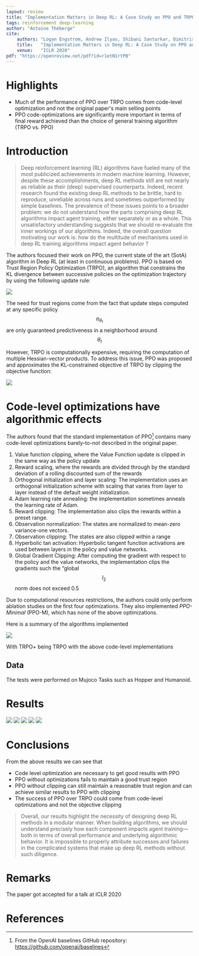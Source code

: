 ```yaml
---
layout: review
title: "Implementation Matters in Deep RL: A Case Study on PPO and TRPO"
tags: reinforcement deep-learning
author: "Antoine Théberge"
cite:
    authors: "Logan Engstrom, Andrew Ilyas, Shibani Santurkar, Dimitris Tsipras, Firdaus Janoos, Larry Rudolph, Aleksander Madry"
    title:   "Implementation Matters in Deep RL: A Case Study on PPO and TRPO"
    venue:   "ICLR 2020"
pdf: "https://openreview.net/pdf?id=r1etN1rtPB"
---
```



# Highlights

- Much of the performance of PPO over TRPO comes from code-level optimization and not the original paper's main selling points
- PPO code-optimizations are significantly more important in terms of final reward achieved than the choice of general training algorithm (TRPO vs. PPO)


# Introduction

> Deep reinforcement learning (RL) algorithms have fueled many of the most publicized achievements in modern machine learning. However, despite these accomplishments, deep RL methods still are not nearly as reliable as their (deep) supervised counterparts. Indeed, recent research found the existing deep RL methods to be brittle, hard to reproduce, unreliable across runs and sometimes outperformed by simple baselines.
> The prevalence of these issues points to a broader problem: we do not understand how the parts comprising deep RL algorithms impact agent training, either separately or as a whole. This unsatisfactory understanding suggests that we should re-evaluate the inner workings of our algorithms. Indeed, the overall question motivating our work is: how do the multitude of mechanisms used in deep RL training algorithms impact agent behavior ?

The authors focused their work on PPO, the current state of the art (SotA) algorithm in Deep RL (at least in continuous problems). PPO is based on Trust Region Policy Optimization (TRPO), an algorithm that constrains the KL divergence between successive policies on the optimization trajectory by using the following update rule:

![](/article/images/implementation-matters/alg1.jpeg)

The need for trust regions come from the fact that update steps computed at any specific policy $$\pi_{\theta_t}$$ are only guaranteed predictiveness in a neighborhood around $$\theta_t$$

However, TRPO is computationally expensive, requiring the computation of multiple Hessian-vector products. To address this issue, PPO was proposed and approximates the KL-constrained objective of TRPO by clipping the objective function:

![](/article/images/implementation-matters/alg2.jpeg)

# Code-level optimizations have algorithmic effects

The authors found that the standard implementation of PPO[^1] contains many code-level optimizations barely-to-not described in the original paper.

1. Value function clipping, where the Value Function update is clipped in the same way as the policy update
2. Reward scaling, where the rewards are divided through by the standard deviation of a rolling discounted sum of the rewards
3. Orthogonal initialization and layer scaling: The implementation uses an orthogonal initialization scheme with scaling that varies from layer to layer instead of the default weight initialization.
4. Adam learning rate annealing: the implementation sometimes anneals the learning rate of Adam.
5. Reward clipping: The implementation also clips the rewards within a preset range.
6. Observation normalization: The states are normalized to mean-zero variance-one vectors.
7. Observation clipping: The states are also clipped within a range
8. Hyperbolic tan activation: Hyperbolic tangent function activations are used between layers in the policy and value networks.
9. Global Gradient Clipping: After computing the gradient with respect to the policy and the value networks, the implementation clips the gradients such the “global $$l_2$$ norm does not exceed 0.5

Due to computational resources restrictions, the authors could only perform ablation studies on the first four optimizations. They also implemented *PPO-Minimal* (PPO-M), which has none of the above optimizations.

Here is a summary of the algorithms implemented

![](/article/images/implementation-matters/tab1.jpeg)

With TRPO+ being TRPO with the above code-level implementations

## Data

The tests were performed on Mujoco Tasks such as Hopper and Humanoid. 

# Results

![](/article/images/implementation-matters/fig1.jpeg)
![](/article/images/implementation-matters/fig2.jpeg)
![](/article/images/implementation-matters/fig3.jpeg)
![](/article/images/implementation-matters/tab2.jpeg)
![](/article/images/implementation-matters/tab3.jpeg)

# Conclusions

From the above results we can see that
- Code level optimization are necessary to get good results with PPO
- PPO without optimizations fails to maintain a good trust region
- PPO without clipping can still maintain a reasonable trust region and can achieve similar results to PPO with clipping
- The success of PPO over TRPO could come from code-level optimizations and not the objective clipping

> Overall, our results highlight the necessity of designing deep RL methods in a modular manner. When building algorithms, we should understand precisely how each component impacts agent training—both in terms of overall performance and underlying algorithmic behavior. It is impossible to properly attribute successes and failures in the complicated systems that make up deep RL methods without such diligence.

# Remarks

The paper got accepted for a talk at ICLR 2020

# References

[^1]: From the OpenAI baselines GitHub repository: https://github.com/openai/baselines
